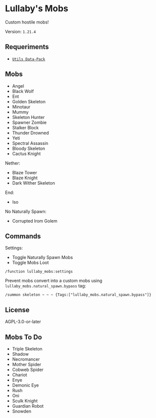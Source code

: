 # Lullaby's Mobs

Custom hostile mobs!

Version: `1.21.4`

## Requeriments

- [`Utils Data-Pack`](https://modrinth.com/datapack/lullaby-utils)

## Mobs

- Angel
- Black Wolf
- Ent
- Golden Skeleton
- Minotaur
- Mummy
- Skeleton Hunter
- Spawner Zombie
- Stalker Block
- Thunder Drowned
- Yeti
- Spectral Assassin
- Bloody Skeleton
- Cactus Knight

Nether:
- Blaze Tower
- Blaze Knight
- Dark Wither Skeleton

End:
- Iso

No Naturally Spawn:
- Corrupted Irom Golem

## Commands

Settings:

- Toggle Naturally Spawn Mobs
- Toggle Mobs Loot

```mcfunction
/function lullaby_mobs:settings
```

Prevent mobs convert into a custom mobs using `lullaby_mobs.natural_spawn.bypass` tag:

```mcfunction
/summon skeleton ~ ~ ~ {Tags:["lullaby_mobs.natural_spawn.bypass"]}
```

## License

AGPL-3.0-or-later

## Mobs To Do

- Triple Skeleton
- Shadow
- Necromancer
- Mother Spider
- Cobweb Spider
- Chariot
- Enye
- Demonic Eye
- Rush
- Oni
- Sculk Knight
- Guardian Robot
- Snowden